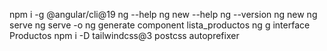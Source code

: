 npm i -g @angular/cli@19
ng --help 
ng new --help 
ng --version 
ng new 
ng serve 
ng serve -o 
ng generate component lista_productos
ng g interface Productos
npm i -D tailwindcss@3 postcss autoprefixer
